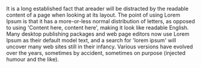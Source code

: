 It is a long established fact that 
areader will be distracted by the 
readable content of a page when looking 
at its layout. The point of using Lorem Ipsum is that it has a more-or-less 
normal distribution of letters, as 
opposed to using 'Content here, content 
here', making it look like readable 
English. Many desktop publishing packages 
and web page editors now use Lorem Ipsum 
as their default model text, and a search 
for 'lorem ipsum' will uncover many web
sites still in their infancy. Various 
versions have evolved over the years, 
sometimes by accident, sometimes on 
purpose (injected humour and the like).
